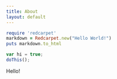 ```yaml
---
title: About
layout: default
---
```

``` ruby
require 'redcarpet'
markdown = Redcarpet.new("Hello World!")
puts markdown.to_html
```

``` js
var hi = true;
doThis();
```

Hello!
